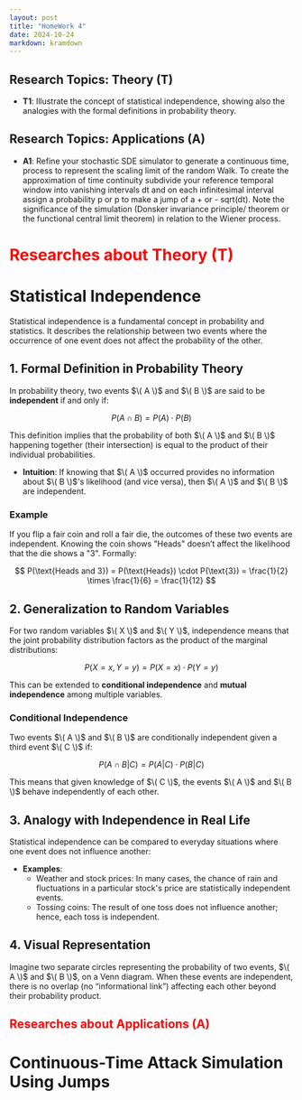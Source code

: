 ```yaml
---
layout: post
title: "HomeWork 4"
date: 2024-10-24
markdown: kramdown
---
```


## Research Topics: Theory (T)

- **T1**:  Illustrate the concept of statistical independence, showing also the analogies with the formal definitions in probability theory.


## Research Topics: Applications (A)

- **A1**: Refine your stochastic SDE simulator to generate a continuous time, process to represent the scaling limit of the random Walk. To create the approximation of time continuity subdivide your reference temporal window into vanishing intervals dt and on each infinitesimal interval assign a probability p or p to make a jump of a + or - sqrt(dt). Note the significance of the simulation (Donsker invariance principle/ theorem or the functional central limit theorem) in relation to the Wiener process. 

# <span style="color:red">Researches about Theory (T)</span>

# Statistical Independence

Statistical independence is a fundamental concept in probability and statistics. It describes the relationship between two events where the occurrence of one event does not affect the probability of the other.

## 1. Formal Definition in Probability Theory

In probability theory, two events $\( A \)$ and $\( B \)$ are said to be **independent** if and only if:

$$
P(A \cap B) = P(A) \cdot P(B)
$$

This definition implies that the probability of both $\( A \)$ and $\( B \)$ happening together (their intersection) is equal to the product of their individual probabilities. 

- **Intuition**: If knowing that $\( A \)$ occurred provides no information about $\( B \)$'s likelihood (and vice versa), then $\( A \)$ and $\( B \)$ are independent.

### Example
If you flip a fair coin and roll a fair die, the outcomes of these two events are independent. Knowing the coin shows "Heads" doesn’t affect the likelihood that the die shows a "3". Formally:

$$
P(\text{Heads and 3}) = P(\text{Heads}) \cdot P(\text{3}) = \frac{1}{2} \times \frac{1}{6} = \frac{1}{12}
$$

## 2. Generalization to Random Variables

For two random variables $\( X \)$ and $\( Y \)$, independence means that the joint probability distribution factors as the product of the marginal distributions:

$$
P(X = x, Y = y) = P(X = x) \cdot P(Y = y)
$$

This can be extended to **conditional independence** and **mutual independence** among multiple variables.

### Conditional Independence
Two events $\( A \)$ and $\( B \)$ are conditionally independent given a third event $\( C \)$ if:

$$
P(A \cap B | C) = P(A | C) \cdot P(B | C)
$$

This means that given knowledge of $\( C \)$, the events $\( A \)$ and $\( B \)$ behave independently of each other.

## 3. Analogy with Independence in Real Life

Statistical independence can be compared to everyday situations where one event does not influence another:

- **Examples**: 
  - Weather and stock prices: In many cases, the chance of rain and fluctuations in a particular stock's price are statistically independent events.
  - Tossing coins: The result of one toss does not influence another; hence, each toss is independent.

## 4. Visual Representation

Imagine two separate circles representing the probability of two events, $\( A \)$ and $\( B \)$, on a Venn diagram. When these events are independent, there is no overlap (no “informational link”) affecting each other beyond their probability product.


## <span style="color:red">Researches about Applications (A)</span>

# Continuous-Time Attack Simulation Using Jumps